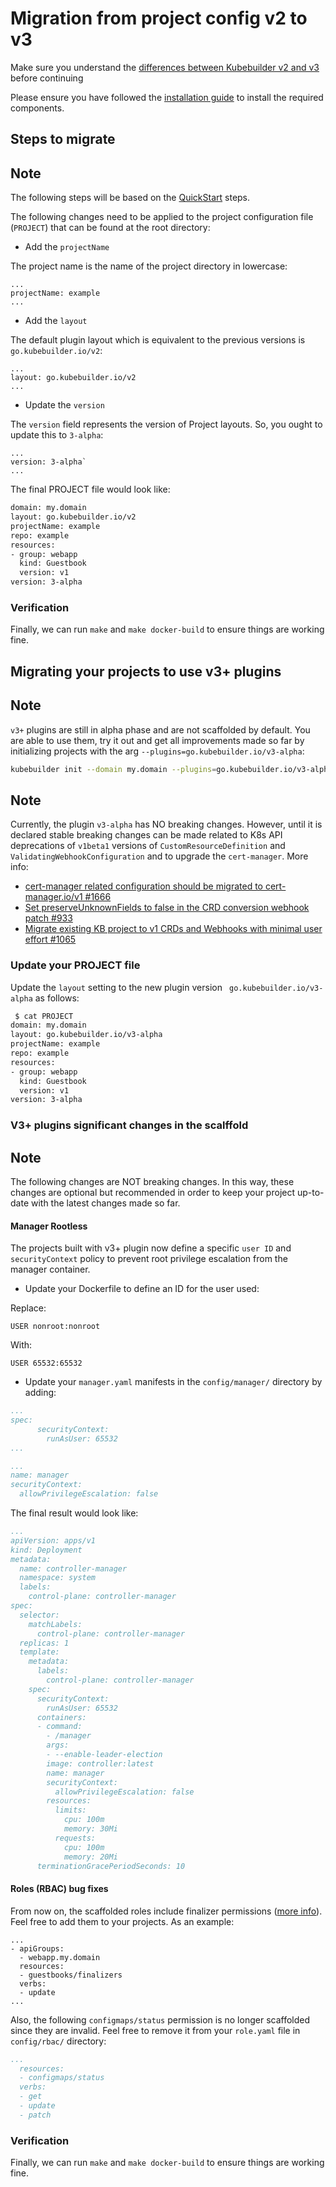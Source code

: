 # Migration from project config v2 to v3

Make sure you understand the [differences between Kubebuilder v2 and v3](/migration/v2vsv3.md)
before continuing

Please ensure you have followed the [installation guide](/quick-start.md#installation)
to install the required components.

## Steps to migrate

<aside class="note warning">
<h1>Note</h1>

The following steps will be based on the [QuickStart][QuickStart] steps.

</aside>

The following changes need to be applied to the project configuration file (`PROJECT`) that can be found at the root directory:

- Add the `projectName`

The project name is the name of the project directory in lowercase:

```
...
projectName: example
...
```

- Add the `layout`

The default plugin layout which is equivalent to the previous versions is `go.kubebuilder.io/v2`:

```
...
layout: go.kubebuilder.io/v2
...
```

- Update the `version`

The `version` field represents the version of Project layouts. So, you ought to update this to `3-alpha`:

```
...
version: 3-alpha`
...
```

The final PROJECT file would look like:

```sh
domain: my.domain
layout: go.kubebuilder.io/v2
projectName: example
repo: example
resources:
- group: webapp
  kind: Guestbook
  version: v1
version: 3-alpha
```

### Verification

Finally, we can run `make` and `make docker-build` to ensure things are working
fine.

## Migrating your projects to use v3+ plugins

<aside class="note warning">

<h1>Note</h1>

`v3+` plugins are still in alpha phase and are not scaffolded by default. You are able to use them, try it out and get all improvements made so far by initializing projects with the arg `--plugins=go.kubebuilder.io/v3-alpha`:

```sh
kubebuilder init --domain my.domain --plugins=go.kubebuilder.io/v3-alpha
```

</aside>

<aside class="note warning">

<h1>Note</h1>

Currently, the plugin `v3-alpha` has NO breaking changes. However, until it is declared stable breaking changes can be made related to K8s API deprecations of `v1beta1` versions of `CustomResourceDefinition` and `ValidatingWebhookConfiguration` and to upgrade the `cert-manager`. More info:

- [cert-manager related configuration should be migrated to cert-manager.io/v1 #1666
](https://github.com/kubernetes-sigs/kubebuilder/issues/1666)
- [Set preserveUnknownFields to false in the CRD conversion webhook patch #933](https://github.com/kubernetes-sigs/kubebuilder/issues/933)
- [Migrate existing KB project to v1 CRDs and Webhooks with minimal user effort #1065
](https://github.com/kubernetes-sigs/kubebuilder/issues/1065)

</aside>

### Update your PROJECT file

Update the `layout` setting to the new plugin version ` go.kubebuilder.io/v3-alpha` as follows:

```sh
 $ cat PROJECT
domain: my.domain
layout: go.kubebuilder.io/v3-alpha
projectName: example
repo: example
resources:
- group: webapp
  kind: Guestbook
  version: v1
version: 3-alpha

```

### V3+ plugins significant changes in the scalffold

<aside class="note warning">

<h1>Note</h1>

The following changes are NOT breaking changes. In this way, these changes are optional but recommended in order to keep your project up-to-date with the latest changes made so far.

</aside>

#### Manager Rootless

The projects built with v3+ plugin now define a specific `user ID` and `securityContext` policy to prevent root privilege escalation from the manager container.

- Update your Dockerfile to define an ID for the user used:

Replace:

```
USER nonroot:nonroot
```

With:

```
USER 65532:65532
```

- Update your `manager.yaml` manifests in the `config/manager/` directory by adding:

```yaml
...
spec:
      securityContext:
        runAsUser: 65532
...
```

```yaml
...
name: manager
securityContext:
  allowPrivilegeEscalation: false

```

The final result would look like:

```yaml
...
apiVersion: apps/v1
kind: Deployment
metadata:
  name: controller-manager
  namespace: system
  labels:
    control-plane: controller-manager
spec:
  selector:
    matchLabels:
      control-plane: controller-manager
  replicas: 1
  template:
    metadata:
      labels:
        control-plane: controller-manager
    spec:
      securityContext:
        runAsUser: 65532
      containers:
      - command:
        - /manager
        args:
        - --enable-leader-election
        image: controller:latest
        name: manager
        securityContext:
          allowPrivilegeEscalation: false
        resources:
          limits:
            cpu: 100m
            memory: 30Mi
          requests:
            cpu: 100m
            memory: 20Mi
      terminationGracePeriodSeconds: 10
```

#### Roles (RBAC) bug fixes

From now on, the scaffolded roles include finalizer permissions ([more info](https://github.com/kubernetes-sigs/kubebuilder/issues/1654)). Feel free to add them to your projects. As an example:

```
...
- apiGroups:
  - webapp.my.domain
  resources:
  - guestbooks/finalizers
  verbs:
  - update
...
```

Also, the following `configmaps/status` permission is no longer scaffolded since they are invalid. Feel free to remove it from your `role.yaml` file in `config/rbac/` directory:

```yaml
...
  resources:
  - configmaps/status
  verbs:
  - get
  - update
  - patch
```

### Verification

Finally, we can run `make` and `make docker-build` to ensure things are working
fine.

[QuickStart]: /docs/book/src/quick-start.md
[envtest]: https://book.kubebuilder.io/reference/testing/envtest.html
